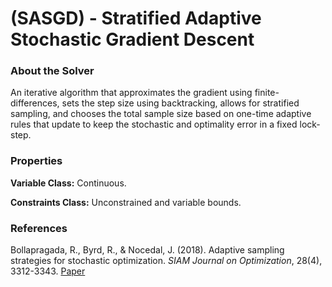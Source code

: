 # (SASGD) - Stratified Adaptive Stochastic Gradient Descent

### About the Solver

An iterative algorithm that approximates the gradient using finite-differences, sets the step size using backtracking, allows for stratified sampling, and chooses the total sample size based on one-time adaptive rules that update to keep the stochastic and optimality error in a fixed lock-step.

### Properties

**Variable Class:** Continuous.

**Constraints Class:** Unconstrained and variable bounds.

### References
Bollapragada, R., Byrd, R., & Nocedal, J. (2018). Adaptive sampling strategies for stochastic optimization. *SIAM Journal on Optimization*, 28(4), 3312-3343. [Paper](https://epubs.siam.org/doi/abs/10.1137/17M1154679)
